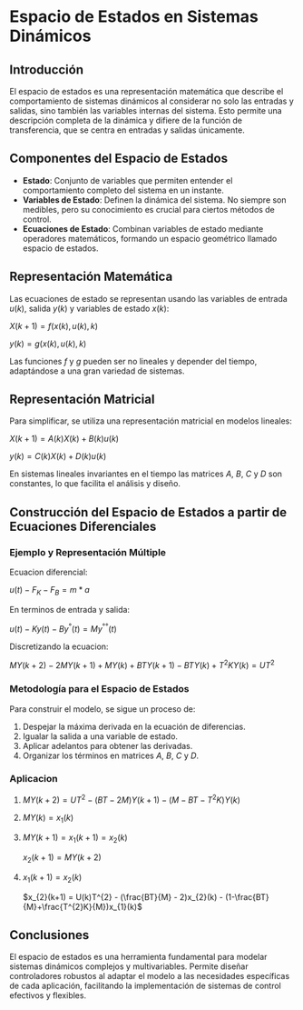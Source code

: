 # Espacio de Estados en Sistemas Dinámicos
## Introducción
El espacio de estados es una representación matemática que describe el comportamiento de sistemas dinámicos al considerar no solo las entradas y salidas, sino también las variables internas del sistema. Esto permite una descripción completa de la dinámica y difiere de la función de transferencia, que se centra en entradas y salidas únicamente.

## Componentes del Espacio de Estados
- **Estado**: Conjunto de variables que permiten entender el comportamiento completo del sistema en un instante.
- **Variables de Estado**: Definen la dinámica del sistema. No siempre son medibles, pero su conocimiento es crucial para ciertos métodos de control.
- **Ecuaciones de Estado**: Combinan variables de estado mediante operadores matemáticos, formando un espacio geométrico llamado espacio de estados.

## Representación Matemática
Las ecuaciones de estado se representan usando las variables de entrada $u(k)$, salida $y(k)$ y variables de estado $x(k)$:

$X(k+1) = f(x(k), u(k), k)$

$y(k) = g(x(k), u(k), k)$

Las funciones $f$ y $g$ pueden ser no lineales y depender del tiempo, adaptándose a una gran variedad de sistemas.

## Representación Matricial
Para simplificar, se utiliza una representación matricial en modelos lineales:

$X(k+1) = A(k)X(k) + B(k)u(k)$

$y(k) = C(k)X(k) + D(k)u(k)$

En sistemas lineales invariantes en el tiempo las matrices $A$, $B$, $C$  y  $D$ son constantes, lo que facilita el análisis y diseño.

## Construcción del Espacio de Estados a partir de Ecuaciones Diferenciales
### Ejemplo y Representación Múltiple
Ecuacion diferencial: 

$u(t) - F_{K} - F_{B} = m * a$

En terminos de entrada y salida:

$u(t) - Ky(t) - By^{°}(t) = My^{°°}(t)$

Discretizando la ecuacion:

$MY(k+2) - 2MY(k+1) + MY(k) + BTY(k+1) - BTY(k) + T^{2}KY(k) = UT^{2}$

### Metodología para el Espacio de Estados
Para construir el modelo, se sigue un proceso de:
1. Despejar la máxima derivada en la ecuación de diferencias.
2. Igualar la salida a una variable de estado.
3. Aplicar adelantos para obtener las derivadas.
4. Organizar los términos en matrices $A$, $B$, $C$ y $D$.
   
### Aplicacion
1. $MY(k+2) = UT^{2} - (BT-2M)Y(k+1) - (M-BT-T^{2}K)Y(k)$
2. $MY(k) = x_{1}(k)$
3. $MY(k+1)=x_{1}(k+1)=x_{2}(k)$
   
   $x_{2}(k+1)=MY(k+2)$
   
4. $x_{1}(k+1) = x_{2}(k)$
   
   $x_{2}(k+1) = U(k)T^{2} - (\frac{BT}{M} - 2)x_{2}(k) - (1-\frac{BT}{M}+\frac{T^{2}K}{M})x_{1}(k)$
   

## Conclusiones
El espacio de estados es una herramienta fundamental para modelar sistemas dinámicos complejos y multivariables. Permite diseñar controladores robustos al adaptar el modelo a las necesidades específicas de cada aplicación, facilitando la implementación de sistemas de control efectivos y flexibles.
